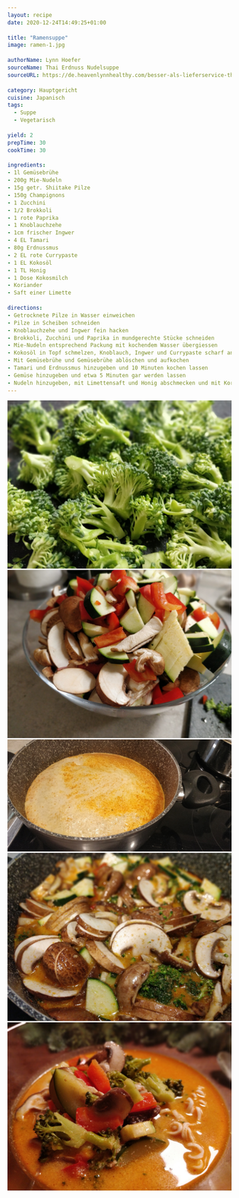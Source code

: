 ```yaml
---
layout: recipe
date: 2020-12-24T14:49:25+01:00

title: "Ramensuppe"
image: ramen-1.jpg

authorName: Lynn Hoefer
sourceName: Thai Erdnuss Nudelsuppe
sourceURL: https://de.heavenlynnhealthy.com/besser-als-lieferservice-thai-erdnuss-nudelsuppe/

category: Hauptgericht
cuisine: Japanisch
tags:
  - Suppe
  - Vegetarisch

yield: 2
prepTime: 30
cookTime: 30

ingredients:
- 1l Gemüsebrühe
- 200g Mie-Nudeln
- 15g getr. Shiitake Pilze
- 150g Champignons
- 1 Zucchini
- 1/2 Brokkoli
- 1 rote Paprika
- 1 Knoblauchzehe
- 1cm frischer Ingwer
- 4 EL Tamari
- 80g Erdnussmus
- 2 EL rote Currypaste
- 1 EL Kokosöl
- 1 TL Honig
- 1 Dose Kokosmilch
- Koriander
- Saft einer Limette

directions:
- Getrocknete Pilze in Wasser einweichen
- Pilze in Scheiben schneiden
- Knoblauchzehe und Ingwer fein hacken
- Brokkoli, Zucchini und Paprika in mundgerechte Stücke schneiden
- Mie-Nudeln entsprechend Packung mit kochendem Wasser übergiessen
- Kokosöl in Topf schmelzen, Knoblauch, Ingwer und Currypaste scharf anbraten.
- Mit Gemüsebrühe und Gemüsebrühe ablöschen und aufkochen
- Tamari und Erdnussmus hinzugeben und 10 Minuten kochen lassen
- Gemüse hinzugeben und etwa 5 Minuten gar werden lassen
- Nudeln hinzugeben, mit Limettensaft und Honig abschmecken und mit Koriander servieren 
---
```


![](ramen-5.jpg)
![](ramen-2.jpg)
![](ramen-3.jpg)
![](ramen-4.jpg)
![](ramen-6.jpg)
